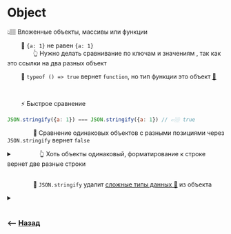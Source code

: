 # Object
👆🏽 Вложенные объекты, массивы или функции

&emsp;&emsp; 🔹 `{a: 1}` не равен `{a: 1}`   
&emsp;&emsp;&emsp;&emsp; 👆 Нужно делать сравнивание по ключам и значениям , так как это ссылки на два разных объект

<a name="type-of-function"></a>
&emsp;&emsp; 🛑 `typeof () => true` вернет `function`, но тип функции это объект <ins>[💬](## "Особенности typeof")</ins>

  

<br>

&emsp;&emsp; ⚡ Быстрое сравнение
```javascript
JSON.stringify({a: 1}) === JSON.stringify({a: 1}) // 👉🏼 true
```

&emsp;&emsp;&emsp;&emsp; 🛑 Сравнение одинаковых объектов с разными позициями через `JSON.stringify` вернет `false`
<details>
<summary>&emsp;&emsp;&emsp;&emsp; 👆 Хоть объекты одинаковый, форматирование к строке вернет две разные строки</summary>

![illustration](https://raw.githubusercontent.com/webster6667/documentation/master/documentation-data/illustrations/dd-up.svg)

```javascript
JSON.stringify({a: 1, b: 2}) === JSON.stringify({b: 2, a: 1}) // 👉🏼 false
```

![illustration](https://raw.githubusercontent.com/webster6667/documentation/master/documentation-data/illustrations/dd-down.svg)

</details>

<br>

&emsp;&emsp;&emsp;&emsp; 🛑 `JSON.stringify` удалит <ins>[сложные типы данных 💬](## "Map, Set, ...")</ins> из объекта

<details>
<summary></summary>

![illustration](https://raw.githubusercontent.com/webster6667/documentation/master/documentation-data/illustrations/dd-up.svg)

```javascript
JSON.stringify({name: 1, data: new Map([[1 , 10]])}) // 👉🏼 {"name":1,"data":{}}
```

![illustration](https://raw.githubusercontent.com/webster6667/documentation/master/documentation-data/illustrations/dd-down.svg)
</details>



<br>

### ⟵ **<a href="../../readme.md">Назад</a>**